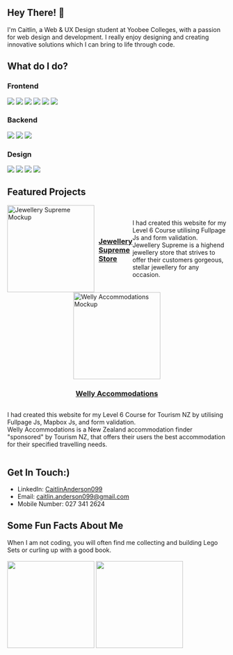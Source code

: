 ## Hey There! :cowboy_hat_face:
I'm Caitlin, a Web & UX Design student at Yoobee Colleges, with a passion for web design and development. I really enjoy designing and creating innovative solutions which I can bring to life through code.

## What do I do?
### Frontend
![](https://img.icons8.com/?size=100&id=20909&format=png&color=000000) 
![](https://img.icons8.com/?size=100&id=21278&format=png&color=000000)
![](https://img.icons8.com/?size=100&id=QBqFNfPPB2Kx&format=png&color=000000)
![](https://img.icons8.com/?size=100&id=PXTY4q2Sq2lG&format=png&color=000000)
![](https://img.icons8.com/?size=100&id=NfbyHexzVEDk&format=png&color=000000)
![](https://img.icons8.com/?size=100&id=dJjTWMogzFzg&format=png&color=000000)
### Backend
![](https://img.icons8.com/?size=100&id=hsPbhkOH4FMe&format=png&color=000000)
![](https://img.icons8.com/?size=100&id=bosfpvRzNOG8&format=png&color=000000)
![](https://img.icons8.com/?size=100&id=WNoJgbzDr3i2&format=png&color=000000)
### Design
![](https://img.icons8.com/?size=100&id=zfHRZ6i1Wg0U&format=png&color=000000)
![](https://img.icons8.com/?size=100&id=13631&format=png&color=000000)
![](https://img.icons8.com/?size=100&id=13675&format=png&color=000000)
![](https://img.icons8.com/?size=100&id=13677&format=png&color=000000)

## Featured Projects

<div style="display: flex; align-items: center; justify-content: center;">
  <img src="https://github.com/user-attachments/assets/3c9ec838-c45e-49fd-a9e9-56f74eaaeab7" alt="Jewellery Supreme Mockup" width="200" style="margin-right: 10px;"/>
    <h3><a href="https://github.com/caitlinanderson099/formative-2.2-single-page-app">Jewellery Supreme Store</a></h3>
    <p> I had created this website for my Level 6 Course utilising Fullpage Js and form validation. <br> Jewellery Supreme is a highend jewellery store that strives to offer their
    customers gorgeous, stellar jewellery for any occasion. </p>
</div>

<div style="display: flex; flex-direction: column; align-items: center; justify-content: center;">
  <img src="https://github.com/user-attachments/assets/2de8f70c-1894-4c11-8844-011d142e66cb" alt="Welly Accommodations Mockup" width="200" />
    <h3><a href="https://github.com/caitlinanderson099/summative-2.2-accommodation-finder">Welly Accommodations</a></h3>
    <p> I had created this website for my Level 6 Course for Tourism NZ by utilising Fullpage Js, Mapbox Js, and form validation. <br> Welly Accommodations is a New Zealand accommodation finder "sponsored" by Tourism NZ, that offers their users the best accommodation for their specified travelling needs. </p>
</div>
  
## Get In Touch:)
- LinkedIn: [CaitlinAnderson099](https://www.linkedin.com/in/caitlin-anderson-75bb16270/)
- Email: [caitlin.anderson099@gmail.com](mailto:caitlin.anderson099@gmail.com)
- Mobile Number: 027 341 2624

## Some Fun Facts About Me
When I am not coding, you will often find me collecting and building Lego Sets or curling up with a good book.
<br> <br>
<img src="https://github.com/user-attachments/assets/d5092941-0a1f-43e3-af7a-2dd481bb098b" alt="" width="200"/>
<img src="https://github.com/user-attachments/assets/94b802fb-0712-47de-ab1a-88a47ede90e3" alt="" width="200"/>
